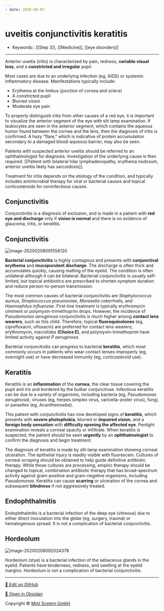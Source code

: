 ```yaml
---
- date: 2020-09-07
---
```


# uveitis conjunctivitis keratitis

- Keywords:: [[Step 3]], [[Medicine]], [[eye disorders]]
---

<!-- uveitis sx, dx, rx -->

Anterior uveitis (iritis) is characterized by pain, redness, **variable visual loss**, and a **constricted and irregular** pupil.

Most cases are due to an underlying infection (eg, AIDS) or systemic inflammatory disease.  Manifestations typically include:

- Erythema at the limbus (junction of cornea and sclera)
- A constricted pupil
- Blurred vision
- Moderate eye pain

To properly distinguish iritis from other causes  of a red eye, it is important to visualize the anterior segment of the eye with slit lamp examination. If leukocytes are seen in the anterior  segment, which contains the aqueous humor found between the cornea and  the lens, then the diagnosis of iritis is confirmed. A hazy "flare," which is indicative of protein accumulation secondary to a damaged blood-aqueous barrier, may also be seen.

Patients with suspected anterior uveitis should be referred to an ophthalmologist for diagnosis.  Investigation of the underlying cause is then required. [[Patient with bilateral hilar lymphadenopathy, erythema nodosum, anterior uveitis likely has sarcoidosis]].

Treatment for iritis depends on the etiology of the condition, and typically includes antimicrobial therapy for viral or bacterial causes and topical corticosteroids for noninfectious causes.

## Conjunctivitis

 <!-- ignore -->

Conjunctivitis is a diagnosis of exclusion, and is made in a patient with **red eye and  discharge** only if **vision is normal** and there is no evidence of glaucoma, iritis, or keratitis.

## Conjunctivitis

<!-- conjunctivitis rx -->

![image-20200208091556120](https://photos.thisispiggy.com/file/wikiFiles/image-20200208091556120.png)

**Bacterial conjunctivitis** is highly contagious and presents with **conjunctival erythema** and **mucopurulent discharge**.  The discharge is often thick and accumulates quickly, causing matting  of the eyelid. The condition is often unilateral although it can be  bilateral. Bacterial conjunctivitis is usually self-limited, but  topical antibiotics are prescribed to shorten symptom duration and  reduce person-to-person transmission.

The most common causes of bacterial conjunctivitis are _Staphylococcus aureus, Streptococcus pneumoniae, Moraxella catarrhalis,_ and _Haemophilus influenzae_. First-line treatment is typically erythromycin ointment or polymyxin-trimethoprim drops. However, the incidence of _Pseudomonas aeruginosa_ conjunctivitis is much higher among **contact lens wearers**, such as this child. Therefore, topical **fluoroquinolones** (eg, ciprofloxacin, ofloxacin) are preferred for contact lens wearers; erythromycin, macrolides **(Choice E)**, and polymyxin-trimethoprim have limited activity against _P aeruginosa_.

<!-- bacterial conjunctivitis complications -->

Bacterial conjunctivitis can progress to bacterial **keratitis**, which most commonly occurs in patients who wear contact lenses improperly (eg, overnight use) or have decreased immunity (eg,  corticosteroid use).

## Keratitis

<!-- keratitis sx, dx, rx, complications -->

Keratitis is an **inflammation** of the **cornea**, the clear tissue covering the pupil and iris and bordered by the bulbar conjunctivae. Infectious keratitis can be due to a variety of  organisms, including bacteria (eg, _Pseudomonas aeruginosa_), viruses (eg, herpes simplex virus, varicella-zoster virus), fungi, or parasites (eg, _Acanthamoeba_).

This patient with conjunctivitis has now developed signs of **keratitis**, which presents with **severe photophobia**, blurred or **impaired vision**, and a **foreign body sensation** with **difficulty opening the affected eye**. Penlight examination reveals a corneal opacity or  infiltrate. When keratitis is suspected, the patient should be seen **urgently** by an **ophthalmologist** to confirm the diagnosis and begin treatment.

The diagnosis of keratitis is made by slit-lamp examination showing corneal ulceration. The epithelial injury is readily visible with  fluorescein. Cultures of corneal scraping should be obtained to help  guide definitive antibiotic therapy. While those cultures are  processing, empiric therapy should be changed to topical, combination  antibiotic therapy that has broad-spectrum activity against  gram-positive and gram-negative organisms, including _Pseudomonas_. Keratitis can cause **scarring** or ulceration of the cornea and subsequent **blindness** if not aggressively treated.

## Endophthalmitis

<!-- endophthalmitis causes -->

Endophthalmitis is a bacterial infection of the deep eye (vitreous) due  to either direct inoculation into the globe (eg, surgery, trauma) or  hematogenous spread. It is not a complication of bacterial  conjunctivitis.

## Hordeolum

<!-- hordeolum is -->

![image-20200208092024378](https://photos.thisispiggy.com/file/wikiFiles/image-20200208092024378.png)

Hordeolum (stye) is a bacterial infection of the sebaceous glands in the eyelid. Patients have tenderness, redness, and swelling at the eyelid  margins. Hordeolum is not a complication of bacterial conjunctivitis.


<hr>

[📝 Edit on GitHub](https://github.com/Mint-System/Knowledge/blob/master/uveitis%20conjunctivitis%20keratitis.md)

[📂 Open in Obsidan](obsidian://open?vault=Knowledge%20Mint%20System&file=uveitis%20conjunctivitis%20keratitis.md ':target=_self')

<footer>Copyright © <a href="https://www.mint-system.ch/">Mint System GmbH</a></footer>